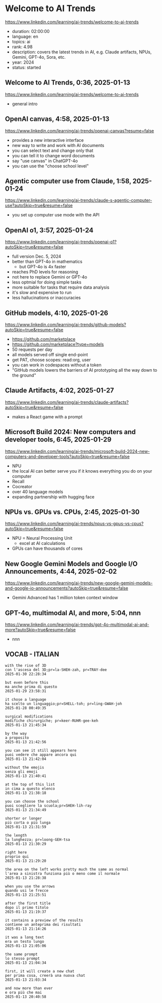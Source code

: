 # Welcome to AI Trends

https://www.linkedin.com/learning/ai-trends/welcome-to-ai-trends

- duration: 02:00:00
- language: en
- topics: ai
- rank: 4.98
- description: covers the latest trends in AI, e.g. Claude artifacts, NPUs, Gemini, GPT-4o, Sora, etc.
- year: 2024
- status: started

## Welcome to AI Trends, 0:36, 2025-01-13

https://www.linkedin.com/learning/ai-trends/welcome-to-ai-trends

- general intro

## OpenAI canvas, 4:58, 2025-01-13

https://www.linkedin.com/learning/ai-trends/openai-canvas?resume=false

- provides a new interactive interface
- new way to write and work with AI documents
- you can select text and change only that
- you can tell it to change word documents
- say "use canvas" in ChatGPT-4o
- you can use the "choose school level"

## Agentic computer use from Claude, 1:58, 2025-01-24

https://www.linkedin.com/learning/ai-trends/claude-s-agentic-computer-use?autoSkip=true&resume=false

- you set up computer use mode with the API

## OpenAI o1, 3:57, 2025-01-24

https://www.linkedin.com/learning/ai-trends/openai-o1?autoSkip=true&resume=false

- full version Dec. 5, 2024
- better than GPT-4o in mathematics
  - but GPT-4o is 4x faster
- reaches PhD levels for reasoning
- not here to replace Gemini or GPT-4o
- less optmial for doing simple tasks
- more suitable for tasks that require data analysis
- it's slow and expensive to run
- less hallucinations or inaccuracies

## GitHub models, 4:10, 2025-01-26

https://www.linkedin.com/learning/ai-trends/github-models?autoSkip=true&resume=false

- https://github.com/marketplace
- https://github.com/marketplace?type=models
- 50 requests per day
- all models served off single end-point
- get PAT, choose scopes: read:org, user
- you can work in codespaces without a token
- "GitHub models lowers the barriers of AI prototyping all the way down to the ground"

## Claude Artifacts, 4:02, 2025-01-27

https://www.linkedin.com/learning/ai-trends/claude-artifacts?autoSkip=true&resume=false

- makes a React game with a prompt

## Microsoft Build 2024: New computers and developer tools, 6:45, 2025-01-29

https://www.linkedin.com/learning/ai-trends/microsoft-build-2024-new-computers-and-developer-tools?autoSkip=true&resume=false

- NPU
- the local AI can better serve you if it knows everything you do on your computer
- Recall
- Cocreator
- over 40 language models
- expanding partnership with hugging face

## NPUs vs. GPUs vs. CPUs, 2:45, 2025-01-30

https://www.linkedin.com/learning/ai-trends/npus-vs-gpus-vs-cpus?autoSkip=true&resume=false

- NPU = Neural Processing Unit
  - excel at AI calculations
- GPUs can have thousands of cores

## New Google Gemini Models and Google I/O Announcements, 4:44, 2025-02-02

https://www.linkedin.com/learning/ai-trends/new-google-gemini-models-and-google-io-announcements?autoSkip=true&resume=false

- Gemini Advanced has 1 million token context window

## GPT-4o, multimodal AI, and more, 5:04, nnn

https://www.linkedin.com/learning/ai-trends/gpt-4o-multimodal-ai-and-more?autoSkip=true&resume=false

- nnn


## VOCAB - ITALIAN

```
with the rise of 3D
con l'ascesa del 3D;pr=la-SHEH-zah, pr=TRAY-dee
2025-01-30 22:28:34

but even before this
ma anche prima di questo
2025-01-29 23:58:31

it chose a language
ha scelto un linguaggio;pr=SHELL-toh; pr=ling-GWAH-joh
2025-01-28 00:49:35

surgical modifications
modifiche chirurgiche; pr=keer-RUHR-gee-keh
2025-01-13 21:45:34

by the way
a proposito
2025-01-13 21:42:56

you can see it still appears here
puoi vedere che appare ancora qui
2025-01-13 21:42:04

without the emojis
senza gli emoji
2025-01-13 21:40:41

at the top of this list
in cima a questo elenco
2025-01-13 21:38:18

you can choose the school
puoi scegliere la scuola;pr=SHEH-lih-ray
2025-01-13 21:34:49

shorter or longer
più corta o più lunga
2025-01-13 21:31:59

the length
la lunghezza; pr=loong-GEH-tsa
2025-01-13 21:30:29

right here
proprio qui
2025-01-13 21:29:20

the area on the left works pretty much the same as normal
l'area a sinistra funziona più o meno come il normale
2025-01-13 21:28:38

when you use the arrows
quando usi le frecce
2025-01-13 21:25:51

after the first title
dopo il primo titolo
2025-01-13 21:19:37

it contains a preview of the results
contiene un anteprima dei risultati
2025-01-13 21:14:26

it was a long text
era un testo lungo
2025-01-13 21:05:06

the same prompt
lo stesso prompt
2025-01-13 21:04:34

first, it will create a new chat
per prima cosa, creerà una nuova chat
2025-01-13 21:03:34

and now more than ever
e ora più che mai
2025-01-13 20:40:58
```
